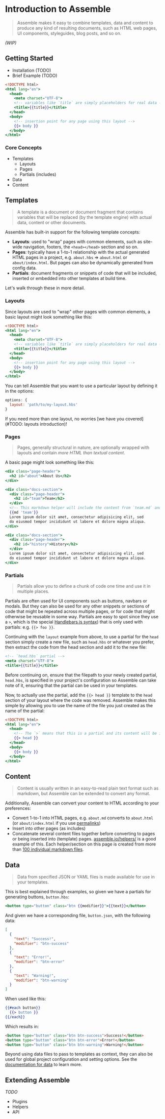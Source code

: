 # Introduction to Assemble

> Assemble makes it easy to combine templates, data and content to produce any kind of resulting documents, such as HTML web pages, UI components, styleguides, blog posts, and so on.

_(WIP)_

## Getting Started

* Installation (TODO)
* Brief Example (TODO)


```handlebars
<!DOCTYPE html>
<html lang="en">
  <head>
    <meta charset="UTF-8">
    <!-- variables like `title` are simply placeholders for real data -->
    <title>{{title}}</title>
  </head>
  <body>
    <!-- insertion point for any page using this layout -->
    {{> body }}
  </body>
</html>
```

### Core Concepts

* Templates
  - Layouts
  - Pages
  - Partials (includes)
* Data
* Content

## Templates

> A template is a document or document fragment that contains variables that will be replaced (by the template engine) with actual data, content or other documents.

Assemble has built-in support for the following template concepts:

* **Layouts**: used to "wrap" pages with common elements, such as site-wide navigation, footers, the `<head></head>` section and so on.
* **Pages**: typically have a 1-to-1 relationship with the actual generated HTML pages in a project, e.g. `about.hbs` => `about.html` or `about/index.html`. But pages can also be dynamically generated from config data.
* **Partials**: document fragments or snippets of code that will be included, inserted or embedded into other templates at build time.

Let's walk through these in more detail.

### Layouts

Since layouts are used to "wrap" other pages with common elements, a basic layout might look something like this:

```handlebars
<!DOCTYPE html>
<html lang="en">
  <head>
    <meta charset="UTF-8">
    <!-- variables like `title` are simply placeholders for real data -->
    <title>{{title}}</title>
  </head>
  <body>
    <!-- insertion point for any page using this layout -->
    {{> body }}
  </body>
</html>
```

You can tell Assemble that you want to use a particular layout by defining it in the options:

```js
options: {
  layout: 'path/to/my-layout.hbs'
}
```

If you need more than one layout, no worries [we have you covered](#TODO: layouts introduction)!


### Pages

> Pages, generally structural in nature, are optionally wrapped with layouts and contain _more HTML than textual content_.

A basic page might look something like this:

```handlebars
<div class="page-header">
  <h2 id="about">About Us</h2>
</div>

<div class="docs-section">
  <div class="page-header">
    <h2 id="team">Team</h2>
  </div>
  <!-- This markdown helper will include the content from `team.md` and convert it to HTML -->
  {{md 'team'}}
  Lorem ipsum dolor sit amet, consectetur adipisicing elit, sed
  do eiusmod tempor incididunt ut labore et dolore magna aliqua.
</div>

<div class="docs-section">
  <div class="page-header">
    <h2 id="history">History</h2>
  </div>
  Lorem ipsum dolor sit amet, consectetur adipisicing elit, sed
  do eiusmod tempor incididunt ut labore et dolore magna aliqua.
</div>
```

### Partials

> Partials allow you to define a chunk of code one time and use it in multiple places.

Partials are often used for UI components such as buttons, navbars or modals. But they can also be used for any other snippets or sections of code that might be repeated across multiple pages, or for code that might otherwise be reusable in some way. Partials are easy to spot since they use a `>`, which is the special [Handlebars.js syntax](http://blog.teamtreehouse.com/handlebars-js-part-2-partials-and-helpers)) that is only used with partials: e.g. `{{> foo }}`.

Continuing with the `layout` example from above, to use a partial for the `head` section simply create a new file, such as `head.hbs` or whatever you prefer, then extract the code from the head section and add it to the new file:

```handlebars
<!-- `head.hbs` partial -->
<meta charset="UTF-8">
<title>{{title}}</title>
```

Before continuing on, ensure that the filepath to your newly created partial, `head.hbs`, is specified in your project's configuration so Assemble can take note of it, ensuring that the partial can be used in your templates.

Now, to actually use the partial, add the `{{> head }}` template to the `head` section of your layout where the code was removed. Assemble makes this simple by allowing you to use the name of the file you just created as the name of the partial:

```handlebars
<!DOCTYPE html>
<html lang="en">
  <head>
    <!-- The `>` means that this is a partial and its content will be inserted here. -->
    {{> head }}
  </head>
  <body>
    {{> body }}
  </body>
</html>
```

## Content

> Content is usually written in an easy-to-read plain text format such as markdown, but Assemble can be extended to convert any format.

Additionally, Assemble can convert your content to HTML according to your preferences:

* Convert 1-to-1 into HTML pages, e.g. `about.md` converts to `about.html` (or `about/index.html` if you use [permalinks](#TODO))
* Insert into other pages (as includes)
* Concatenate several content files together before converting to pages or being inserted into (template) pages. [assemble.io/helpers/](http://assemble.io/helpers/) is a good example of this. Each helper/section on this page is created from more than [100 individual markdown files][helpers].


## Data

> Data from specified JSON or YAML files is made available for use in your templates.

This is best explained through examples, so given we have a partials for generating buttons, `button.hbs`:

```handlebars
<button type="button" class="btn {{modifier}}">{{text}}</button>
```

And given we have a corresponding file, `button.json`, with the following data:

```json
[
  {
    "text": "Success!",
    "modifier": "btn-success"
  },
  {
    "text": "Error!",
    "modifier": "btn-error"
  },
  {
    "text": "Warning!",
    "modifier": "btn-warning"
  }
]
```

When used like this:

```handlebars
{{#each button}}
  {{> button }}
{{/each}}
```
Which results in:

```html
<button type="button" class="btn btn-success">Success!</button>
<button type="button" class="btn btn-error">Error!</button>
<button type="button" class="btn btn-warning">Warning!</button>
```

Beyond using data files to pass to templates as context, they can also be used for global project configuration and setting options. See the [documentation for data](#TODO) to learn more.


## Extending Assemble

_TODO_

* Plugins
* Helpers
* API


[permalinks]: https://github.com/assemble/assemble-contrib-permalinks
[helpers]: https://github.com/assemble/assemble-docs/tree/master/src/content/helpers
